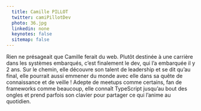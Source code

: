 ```yaml
---
  title: Camille PILLOT
  twitter: camiPillotDev
  photo: 36.jpg
  linkedin: none
  keynotes: false
  sitemap: false
---
```

Rien ne présageait que Camille ferait du web. Plutôt destinée à une carrière dans les systèmes embarqués, c’est finalement le dev, qui l’a embarquée il y 2 ans.
Sur le chemin, elle découvre son talent de leadership et se dit qu’au final, elle pourrait aussi emmener du monde avec elle dans sa quête de connaissance et de veille !
Adepte de meetups comme certains, fan de frameworks comme beaucoup, elle connaît TypeScript jusqu’au bout des ongles et prend parfois son clavier pour partager ce qui l’anime au quotidien. 
